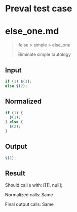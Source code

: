 # Preval test case

# else_one.md

> ifelse > simple > else_one
>
> Eliminate simple tautology

## Input

`````js filename=intro
if (1) $(1);
else $(2);
`````

## Normalized

`````js filename=intro
if (1) {
  $(1);
} else {
  $(2);
}
`````

## Output

`````js filename=intro
$(1);
`````

## Result

Should call `$` with:
[[1], null];

Normalized calls: Same

Final output calls: Same
